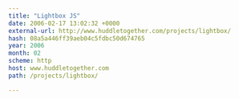 ```yaml
---
title: "Lightbox JS"
date: 2006-02-17 13:02:32 +0000
external-url: http://www.huddletogether.com/projects/lightbox/
hash: 08a5a446ff39aeb04c5fdbc50d674765
year: 2006
month: 02
scheme: http
host: www.huddletogether.com
path: /projects/lightbox/

---
```



